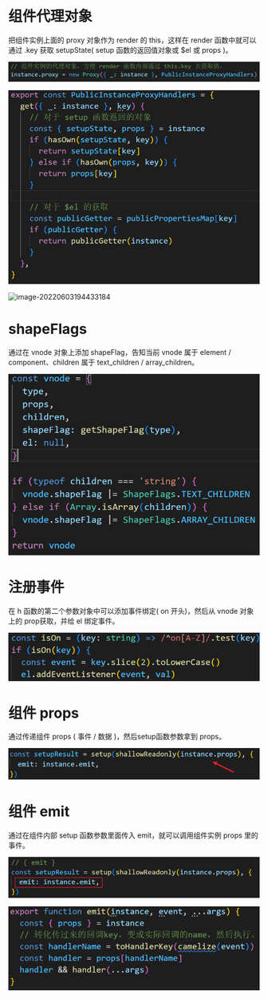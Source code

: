 #	组件代理对象

把组件实例上面的 proxy 对象作为 render 的 this，这样在 render 函数中就可以通过 .key 获取 setupState( setup 函数的返回值对象或 $el 或 props )。

![](https://raw.githubusercontent.com/qiulengshuo/images/master/20220603194049.png)

![](https://raw.githubusercontent.com/qiulengshuo/images/master/20220603194408.png)

![image-20220603194433184](C:\Users\HP\AppData\Roaming\Typora\typora-user-images\image-20220603194433184.png)

#	shapeFlags

通过在 vnode 对象上添加 shapeFlag，告知当前 vnode 属于 element / component、children 属于 text_children / array_children。

![](https://raw.githubusercontent.com/qiulengshuo/images/master/20220603194737.png)

#	注册事件

在 h 函数的第二个参数对象中可以添加事件绑定( on 开头)，然后从 vnode 对象上的 prop获取，并给 el 绑定事件。

![](https://raw.githubusercontent.com/qiulengshuo/images/master/20220603195804.png)

#	组件 props

通过传递组件 props ( 事件 / 数据 )，然后setup函数参数拿到 props。

![](https://raw.githubusercontent.com/qiulengshuo/images/master/20220603200623.png)

#	组件 emit

通过在组件内部 setup 函数参数里面传入 emit，就可以调用组件实例 props 里的事件。

![](https://raw.githubusercontent.com/qiulengshuo/images/master/20220603201627.png)

![](https://raw.githubusercontent.com/qiulengshuo/images/master/20220603202047.png)